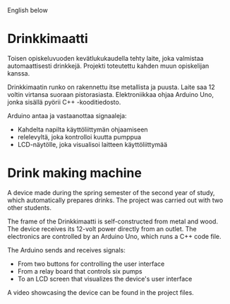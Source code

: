 English below

# Drinkkimaatti

Toisen opiskeluvuoden kevätlukukaudella tehty laite, joka valmistaa automaattisesti drinkkejä. 
Projekti toteutettu kahden muun opiskelijan kanssa.

Drinkkimaatin runko on rakennettu itse metallista ja puusta.
Laite saa 12 voltin virtansa suoraan pistorasiasta. 
Elektroniikkaa ohjaa Arduino Uno, jonka sisällä pyörii C++ -kooditiedosto.

Arduino antaa ja vastaanottaa signaaleja:
- Kahdelta napilta käyttöliittymän ohjaamiseen
- relelevyltä, joka kontrolloi kuutta pumppua
- LCD-näytölle, joka visualisoi laitteen käyttöliittymää

# Drink making machine

A device made during the spring semester of the second year of study, which automatically prepares drinks. The project was carried out with two other students.

The frame of the Drinkkimaatti is self-constructed from metal and wood.
The device receives its 12-volt power directly from an outlet.
The electronics are controlled by an Arduino Uno, which runs a C++ code file.

The Arduino sends and receives signals:
- From two buttons for controlling the user interface
- From a relay board that controls six pumps
- To an LCD screen that visualizes the device's user interface

A video showcasing the device can be found in the project files.
